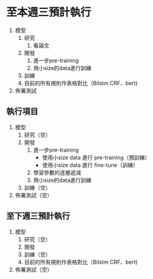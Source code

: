 # 至本週三預計執行

1. 模型
   1. 研究
      1. 看論文
   2. 開發
      1. 進一步pre-training
      2. 用小size的data進行訓練
   3. 訓練
   4. 目前的所有規則作表格對比（Bilstm CRF、bert)
2. 佈署測試

## 執行項目

1. 模型
   1. 研究（空）
   2. 開發
      1. 進一步pre-training
         - 使用小size data 進行 pre-training（預訓練）
         - 使用小size data 進行 fine-tune（訓練）
      2. 學習參數的逐層遞減
      3. 用小size的data進行訓練
   3. 訓練（空）
2. 佈署測試（空）

## 至下週三預計執行

1. 模型
   1. 研究（空）
   2. 開發
   3. 訓練（空）
   4. 目前的所有規則作表格對比（Bilstm CRF、bert)
2. 佈署測試（空）
